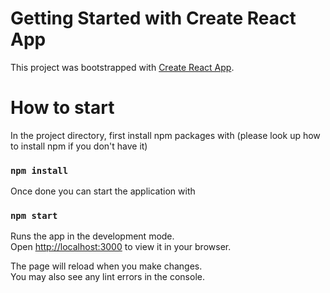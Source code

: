 # Getting Started with Create React App

This project was bootstrapped with [Create React App](https://github.com/facebook/create-react-app).

# How to start

In the project directory, first install npm packages with (please look up how to install npm if you don't have it)

### `npm install`

Once done you can start the application with

### `npm start`

Runs the app in the development mode.\
Open [http://localhost:3000](http://localhost:3000) to view it in your browser.

The page will reload when you make changes.\
You may also see any lint errors in the console.
